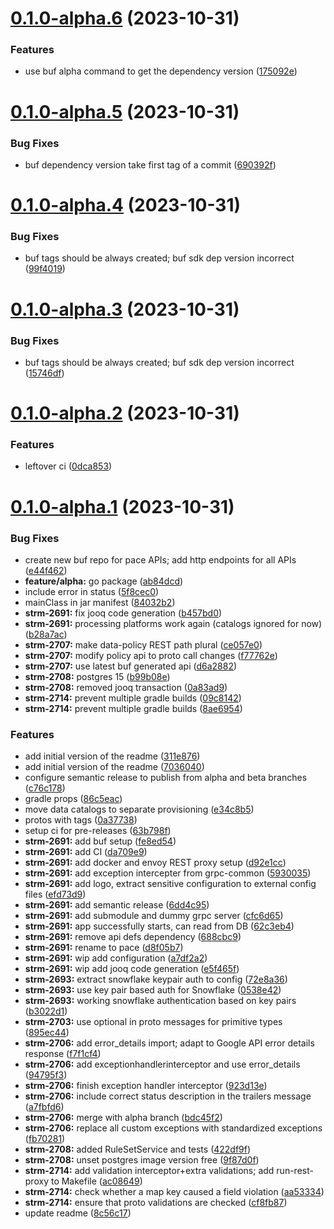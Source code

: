 # [0.1.0-alpha.6](https://github.com/getstrm/pace/compare/v0.1.0-alpha.5...v0.1.0-alpha.6) (2023-10-31)


### Features

* use buf alpha command to get the dependency version ([175092e](https://github.com/getstrm/pace/commit/175092e8d5eed7fdcefa0605c3aca14d85df83db))

# [0.1.0-alpha.5](https://github.com/getstrm/pace/compare/v0.1.0-alpha.4...v0.1.0-alpha.5) (2023-10-31)


### Bug Fixes

* buf dependency version take first tag of a commit ([690392f](https://github.com/getstrm/pace/commit/690392f15eb2662db1f41cada2fb347250efc15d))

# [0.1.0-alpha.4](https://github.com/getstrm/pace/compare/v0.1.0-alpha.3...v0.1.0-alpha.4) (2023-10-31)


### Bug Fixes

* buf tags should be always created; buf sdk dep version incorrect ([99f4019](https://github.com/getstrm/pace/commit/99f40194f6b4649f34948fafdd6d73a955004667))

# [0.1.0-alpha.3](https://github.com/getstrm/pace/compare/v0.1.0-alpha.2...v0.1.0-alpha.3) (2023-10-31)


### Bug Fixes

* buf tags should be always created; buf sdk dep version incorrect ([15746df](https://github.com/getstrm/pace/commit/15746dfef3f4e5f0f7f183f4916e57c9a40bb8bf))

# [0.1.0-alpha.2](https://github.com/getstrm/pace/compare/v0.1.0-alpha.1...v0.1.0-alpha.2) (2023-10-31)


### Features

* leftover ci ([0dca853](https://github.com/getstrm/pace/commit/0dca853db1e109d497c6df75ac577453635b7906))

# [0.1.0-alpha.1](https://github.com/getstrm/pace/compare/v0.0.1...v0.1.0-alpha.1) (2023-10-31)


### Bug Fixes

* create new buf repo for pace APIs; add http endpoints for all APIs ([e44f462](https://github.com/getstrm/pace/commit/e44f462c7d359dbf8e9aed1abf9b09c1ac0654c3))
* **feature/alpha:** go package ([ab84dcd](https://github.com/getstrm/pace/commit/ab84dcd965b817ea892a8dd0eb2b6730b866ceb9))
* include error in status ([5f8cec0](https://github.com/getstrm/pace/commit/5f8cec08b6fee6c1e57e03a1364a5304f3ff2a49))
* mainClass in jar manifest ([84032b2](https://github.com/getstrm/pace/commit/84032b21bf528b497144732b33fe8dbe3b12869b))
* **strm-2691:** fix jooq code generation ([b457bd0](https://github.com/getstrm/pace/commit/b457bd00f4e8afebf66957d29fbccb04a4ece312))
* **strm-2691:** processing platforms work again (catalogs ignored for now) ([b28a7ac](https://github.com/getstrm/pace/commit/b28a7ac26c3e31f31084cdbbcae393e201ec6674))
* **strm-2707:** make data-policy REST path plural ([ce057e0](https://github.com/getstrm/pace/commit/ce057e0cc63dd535ca6e872fcb2e39855b2a98da))
* **strm-2707:** modify policy api to proto call changes ([f77762e](https://github.com/getstrm/pace/commit/f77762eaaf165fb34539c579852bc1077c8a6aac))
* **strm-2707:** use latest buf generated api ([d6a2882](https://github.com/getstrm/pace/commit/d6a288205a897e8a7f3751a26fb339b33a99771a))
* **strm-2708:** postgres 15 ([b99b08e](https://github.com/getstrm/pace/commit/b99b08e7b2566a3454b06b8d9951357908e625db))
* **strm-2708:** removed jooq transaction ([0a83ad9](https://github.com/getstrm/pace/commit/0a83ad9f035e3173c1ca8a5cad2ad4755bc20650))
* **strm-2714:** prevent multiple gradle builds ([09c8142](https://github.com/getstrm/pace/commit/09c814279ffb33e614211fc7fa7b9e9f0264647f))
* **strm-2714:** prevent multiple gradle builds ([8ae6954](https://github.com/getstrm/pace/commit/8ae6954807ba58e26f9b32430bbc995404b4cf8e))


### Features

* add initial version of the readme ([311e876](https://github.com/getstrm/pace/commit/311e8769c5c0533f91620d4c30c31d11e98adaf0))
* add initial version of the readme ([7036040](https://github.com/getstrm/pace/commit/7036040d0885095c82b45741578267276420fe7c))
* configure semantic release to publish from alpha and beta branches ([c76c178](https://github.com/getstrm/pace/commit/c76c17857a89479db7ee4a9aebbf5ffc601842b0))
* gradle props ([86c5eac](https://github.com/getstrm/pace/commit/86c5eaca058b3cedaf88ed8ea2c06264cc591065))
* move data catalogs to separate provisioning ([e34c8b5](https://github.com/getstrm/pace/commit/e34c8b5d27caba9aca6420ba79e0904f323248b8))
* protos with tags ([0a37738](https://github.com/getstrm/pace/commit/0a37738bfd493cbe28a4b4f0862b897f272803a9))
* setup ci for pre-releases ([63b798f](https://github.com/getstrm/pace/commit/63b798f5c7b978b4e4fe37fb01c7531ad14cc508))
* **strm-2691:** add buf setup ([fe8ed54](https://github.com/getstrm/pace/commit/fe8ed54335f1f0f39368519535e91f7e4b7cc03a))
* **strm-2691:** add CI ([da709e9](https://github.com/getstrm/pace/commit/da709e9a66d134985bb5f52358267ba64bac174d))
* **strm-2691:** add docker and envoy REST proxy setup ([d92e1cc](https://github.com/getstrm/pace/commit/d92e1cc353f4b4a8469ab67c909e6de05c87cd55))
* **strm-2691:** add exception intercepter from grpc-common ([5930035](https://github.com/getstrm/pace/commit/59300359555601de514067ffd5a74b195885f864))
* **strm-2691:** add logo, extract sensitive configuration to external config files ([efd73d9](https://github.com/getstrm/pace/commit/efd73d91ced72891c28975ff27d1a795128ab495))
* **strm-2691:** add semantic release ([6dd4c95](https://github.com/getstrm/pace/commit/6dd4c95185615ab11ba0aa1cd83138f4ff8476ba))
* **strm-2691:** add submodule and dummy grpc server ([cfc6d65](https://github.com/getstrm/pace/commit/cfc6d65de6f4b6bae4fc12bf0086d480718e9a03))
* **strm-2691:** app successfully starts, can read from DB ([62c3eb4](https://github.com/getstrm/pace/commit/62c3eb4524efd477b11bbeb9e3d0f6a046881237))
* **strm-2691:** remove api defs dependency ([688cbc9](https://github.com/getstrm/pace/commit/688cbc959ef032bf6af6bf5f201a60d6da5b2191))
* **strm-2691:** rename to pace ([d8f05b7](https://github.com/getstrm/pace/commit/d8f05b7c6d91995a8e5249b6820b746d85ded4bc))
* **strm-2691:** wip add configuration ([a7df2a2](https://github.com/getstrm/pace/commit/a7df2a2aa778950bc2c4480e6a1e8b00a09cf20a))
* **strm-2691:** wip add jooq code generation ([e5f465f](https://github.com/getstrm/pace/commit/e5f465f2fdaf755221e2e916632949c746277e3a))
* **strm-2693:** extract snowflake keypair auth to config ([72e8a36](https://github.com/getstrm/pace/commit/72e8a36ebe0c4e398ea247e4c5dbd03594728e6c))
* **strm-2693:** use key pair based auth for Snowflake ([0538e42](https://github.com/getstrm/pace/commit/0538e42864e15ba74a4ba3169e1d73b9991dd6ce))
* **strm-2693:** working snowflake authentication based on key pairs ([b3022d1](https://github.com/getstrm/pace/commit/b3022d1f41b79588e06a545f821d21faf7e16207))
* **strm-2703:** use optional in proto messages for primitive types ([895ec44](https://github.com/getstrm/pace/commit/895ec440e0e860c2c05e165eefc0d0127ca32fed))
* **strm-2706:** add error_details import; adapt to Google API error details response ([f7f1cf4](https://github.com/getstrm/pace/commit/f7f1cf456e8e7c115c836d86541177be46f5cea2))
* **strm-2706:** add exceptionhandlerinterceptor and use error_details ([94795f3](https://github.com/getstrm/pace/commit/94795f3fd04774a72453d8a88c8ba4e81b82871f))
* **strm-2706:** finish exception handler interceptor ([923d13e](https://github.com/getstrm/pace/commit/923d13e89f35d14135f4f68a2638cc55ba4020ff))
* **strm-2706:** include correct status description in the trailers message ([a7fbfd6](https://github.com/getstrm/pace/commit/a7fbfd641aad6f3232cb89b8d9ccba4e75667321))
* **strm-2706:** merge with alpha branch ([bdc45f2](https://github.com/getstrm/pace/commit/bdc45f2358a935ddfd3af25e72700c5c0d824059))
* **strm-2706:** replace all custom exceptions with standardized exceptions ([fb70281](https://github.com/getstrm/pace/commit/fb70281d05ba0da97396c8ca6fd3617dff2bed06))
* **strm-2708:** added RuleSetService and tests ([422df9f](https://github.com/getstrm/pace/commit/422df9fa6587730ddb1613995c624793e79d844e))
* **strm-2708:** unset postgres image version free ([9f87d0f](https://github.com/getstrm/pace/commit/9f87d0f995c53c0669d96c8abce518d82fba1289))
* **strm-2714:** add validation interceptor+extra validations; add run-rest-proxy to Makefile ([ac08649](https://github.com/getstrm/pace/commit/ac0864933b45aed67a476b0b16ddf2c341b02101))
* **strm-2714:** check whether a map key caused a field violation ([aa53334](https://github.com/getstrm/pace/commit/aa53334dfdb26e54d8958f6f9966ce9882099f1b))
* **strm-2714:** ensure that proto validations are checked ([cf8fb87](https://github.com/getstrm/pace/commit/cf8fb87cc24628f7f7ee2f3c55c2d25d86b34f7b))
* update readme ([8c56c17](https://github.com/getstrm/pace/commit/8c56c17a9c25bcefa765d7ea8904d76bac484964))
